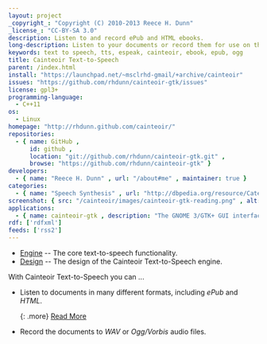 ```yaml
---
layout: project
_copyright_: "Copyright (C) 2010-2013 Reece H. Dunn"
_license_: "CC-BY-SA 3.0"
description: Listen to and record ePub and HTML ebooks.
long-description: Listen to your documents or record them for use on the move using any of the eSpeak text-to-speech voices with the Cainteoir Text-to-Speech Open Source software using a Gnome-based graphical interface on Linux and other POSIX systems.
keywords: text to speech, tts, espeak, cainteoir, ebook, epub, ogg
title: Cainteoir Text-to-Speech
parent: /index.html
install: "https://launchpad.net/~msclrhd-gmail/+archive/cainteoir"
issues: "https://github.com/rhdunn/cainteoir-gtk/issues"
license: gpl3+
programming-language:
  - C++11
os:
  - Linux
homepage: "http://rhdunn.github.com/cainteoir/"
repositories:
  - { name: GitHub ,
      id: github ,
      location: "git://github.com/rhdunn/cainteoir-gtk.git" ,
      browse: "https://github.com/rhdunn/cainteoir-gtk" }
developers:
  - { name: "Reece H. Dunn" , url: "/about#me" , maintainer: true }
categories:
  - { name: "Speech Synthesis" , url: "http://dbpedia.org/resource/Category:Speech_synthesis" }
screenshot: { src: "/cainteoir/images/cainteoir-gtk-reading.png" , alt: "The Gnome/GTK interface to Cainteoir Text-to-Speech reading The Raven by Edgar Allen Poe." }
applications:
  - { name: cainteoir-gtk , description: "The GNOME 3/GTK+ GUI interface to Cainteoir Text-to-Speech." }
rdf: ['rdfxml']
feeds: ['rss2']
---
```


*  [Engine](engine)  -- The core text-to-speech functionality.
*  [Design](design)  -- The design of the Cainteoir Text-to-Speech engine.

With Cainteoir Text-to-Speech you can ...

*  Listen to documents in many different formats, including _ePub_ and _HTML_.

   {: .more} [Read More](formats/document)

*  Record the documents to _WAV_ or _Ogg/Vorbis_ audio files.

